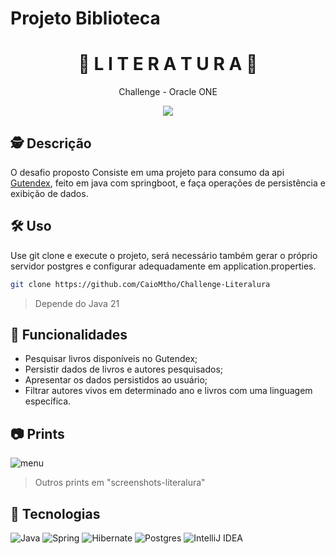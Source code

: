# Projeto Biblioteca

<div align="center">
  <h1>
    📖 L I T E R A T U R A 📖
  </h1>
  <p>
    Challenge - Oracle ONE
  </p>
</div>

<div align="center">
<img src="badge literalura.png"/>
</div>

## 🕵️ Descrição
O desafio proposto 
Consiste em uma projeto para consumo da api [Gutendex](https://gutendex.com/), feito em java com springboot, e faça operações de persistência e exibição de dados.

## 🛠️ Uso
Use git clone e execute o projeto, será necessário também gerar o próprio servidor postgres e configurar adequadamente em application.properties.
```bash
git clone https://github.com/CaioMtho/Challenge-Literalura
```
> Depende do Java 21

## 🧰 Funcionalidades
- Pesquisar livros disponíveis no Gutendex;
- Persistir dados de livros e autores pesquisados;
- Apresentar os dados persistidos ao usuário;
- Filtrar autores vivos em determinado ano e livros com uma linguagem específica.

## 📷 Prints
![menu](screenshots-literalura/screenshot-literalura-menu.png)

> Outros prints em "screenshots-literalura"
## 🤖 Tecnologias
![Java](https://img.shields.io/badge/java-%23ED8B00.svg?style=for-the-badge&logo=openjdk&logoColor=white)
![Spring](https://img.shields.io/badge/spring-%236DB33F.svg?style=for-the-badge&logo=spring&logoColor=white)
![Hibernate](https://img.shields.io/badge/Hibernate-59666C?style=for-the-badge&logo=Hibernate&logoColor=white)
![Postgres](https://img.shields.io/badge/postgres-%23316192.svg?style=for-the-badge&logo=postgresql&logoColor=white)
![IntelliJ IDEA](https://img.shields.io/badge/IntelliJIDEA-000000.svg?style=for-the-badge&logo=intellij-idea&logoColor=white)
